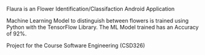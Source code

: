 Flaura is an Flower Identification/Classifaction Android Application

Machine Learning Model to distinguish between flowers is trained using Python with the TensorFlow Library.
The ML Model trained has an Accuracy of 92%.

Project for the Course Software Engineering (CSD326)
